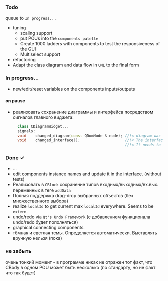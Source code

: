 ### Todo
queue to `In progress...`

- tuning
  - scaling support
  - put POUs into the `components palette`
  - Create 1000 ladders with components to test the responsiveness of the GUI
  - Multiselect support
- refactoring
- Adapt the class diagram and data flow in `UML` to the final form


### In progress...
- new/edit/reset variables on the components inputs/outputs

#### on pause
- реализовать сохранение диаграммы и интерфейса посредством сигналов главного виджета:
  ```c++
    class CDiagramWidget...
    signals:
    void    changed_diagram(const QDomNode & node); //!< diagram was changed
    void    changed_interface();                    //!< The interface has been changed from the diagram.
                                                    //!< It needs to be visually updated
    ```

### Done ✓
- ...
- edit components instance names and update it in the interface. (without tests)
- Реализовать в `CBlock` сохранение типов входных/выходных/вх.вых. переменных в теге `addData`
- Полная поддержка drag-drop выбранных объектов (без множественного выбора)
- realize `localId` to get current max `localId` everywhere. Seems to be `extern`.
- undo/redo via `Qt's Undo Framework` (с добавлением функционала undo/redo будет пополняться)
- graphical connecting components.
- тёмная и светлая темы. Определяется автоматически. Выставлять вручную нельзя (пока) 

### не забыть
 очень тонкий момент - в программе никак не отражен тот факт, что CBody в одном POU может быть несколько 
 (по стандарту, но не факт что так будет)